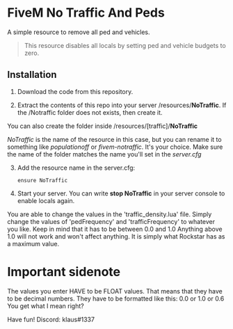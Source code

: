 # FiveM No Traffic And Peds

A simple resource to remove all ped and vehicles.
>This resource disables all locals by setting ped and vehicle budgets to zero.

## Installation

1. Download the code from this repository.

2. Extract the contents of this repo into your server /resources/**NoTraffic**. If the /Notraffic folder does not exists, then create it.

You can also create the folder inside /resources/[traffic]/**NoTraffic**

*NoTraffic* is the name of the resource in this case, but you can rename it to something like *populationoff* or *fivem-notraffic*. It's your choice. Make sure the name of the folder matches the name you'll set in the *server.cfg*

3. Add the resource name in the server.cfg: 

    `
    ensure NoTraffic
    `
4. Start your server. You can write **stop NoTraffic** in your server console to enable locals again.


You are able to change the values in the 'traffic_density.lua' file. Simply change the values of 'pedFrequency' and 'trafficFrequency' to whatever you like. Keep in mind that it has to be between 0.0 and 1.0 Anything above 1.0 will not work and won't affect anything. It is simply what Rockstar has as a maximum value.

# Important sidenote
The values you enter HAVE to be FLOAT values. That means that they have to be decimal numbers. They have to be formatted like this: 0.0 or 1.0 or 0.6 You get what I mean right?

Have fun!
Discord: klaus#1337
